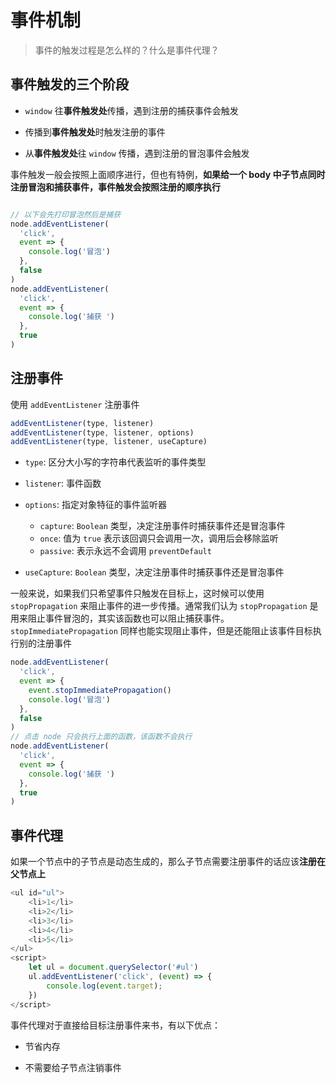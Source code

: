 # 事件机制

> 事件的触发过程是怎么样的？什么是事件代理？

## 事件触发的三个阶段

- `window` 往**事件触发处**传播，遇到注册的捕获事件会触发

- 传播到**事件触发处**时触发注册的事件

- 从**事件触发处**往 `window` 传播，遇到注册的冒泡事件会触发

事件触发一般会按照上面顺序进行，但也有特例，**如果给一个 body 中子节点同时注册冒泡和捕获事件，事件触发会按照注册的顺序执行**

```js

// 以下会先打印冒泡然后是捕获
node.addEventListener(
  'click',
  event => {
    console.log('冒泡')
  },
  false
)
node.addEventListener(
  'click',
  event => {
    console.log('捕获 ')
  },
  true
)
```

## 注册事件

使用 `addEventListener` 注册事件

```js
addEventListener(type, listener)
addEventListener(type, listener, options)
addEventListener(type, listener, useCapture)
```

- `type`: 区分大小写的字符串代表监听的事件类型

- `listener`: 事件函数

- `options`: 指定对象特征的事件监听器

  - `capture`: `Boolean` 类型，决定注册事件时捕获事件还是冒泡事件
  - `once`: 值为 `true` 表示该回调只会调用一次，调用后会移除监听
  - `passive`: 表示永远不会调用 `preventDefault`

- `useCapture`: `Boolean` 类型，决定注册事件时捕获事件还是冒泡事件

一般来说，如果我们只希望事件只触发在目标上，这时候可以使用 `stopPropagation` 来阻止事件的进一步传播。通常我们认为 `stopPropagation` 是用来阻止事件冒泡的，其实该函数也可以阻止捕获事件。`stopImmediatePropagation` 同样也能实现阻止事件，但是还能阻止该事件目标执行别的注册事件

```js 
node.addEventListener(
  'click',
  event => {
    event.stopImmediatePropagation()
    console.log('冒泡')
  },
  false
)
// 点击 node 只会执行上面的函数，该函数不会执行
node.addEventListener(
  'click',
  event => {
    console.log('捕获 ')
  },
  true
)
```

## 事件代理

如果一个节点中的子节点是动态生成的，那么子节点需要注册事件的话应该**注册在父节点上**

```js
<ul id="ul">
	<li>1</li>
    <li>2</li>
	<li>3</li>
	<li>4</li>
	<li>5</li>
</ul>
<script>
	let ul = document.querySelector('#ul')
	ul.addEventListener('click', (event) => {
		console.log(event.target);
	})
</script>
```

事件代理对于直接给目标注册事件来书，有以下优点：

- 节省内存

- 不需要给子节点注销事件